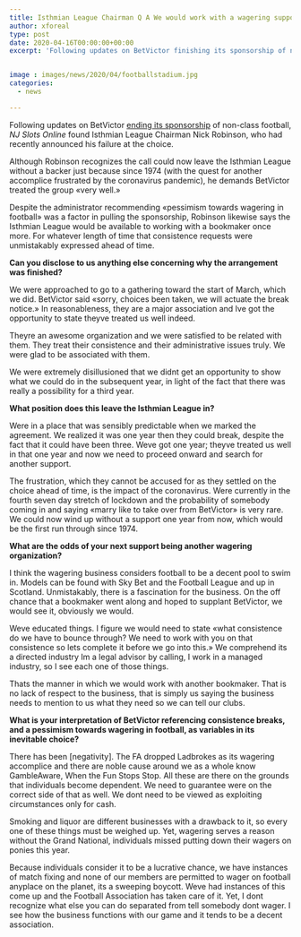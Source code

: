 ```yaml
---
title: Isthmian League Chairman Q A We would work with a wagering support again
author: xforeal 
type: post
date: 2020-04-16T00:00:00+00:00
excerpt: 'Following updates on BetVictor finishing its sponsorship of non-class football, NJ Slots Online found Isthmian League Chairman Nick Robinson, who had recently proclaimed his mistake at the decision '


image : images/news/2020/04/footballstadium.jpg
categories:
  - news

---
```

Following updates on BetVictor [ending its sponsorship][1] of non-class football, _NJ Slots Online_ found Isthmian League Chairman Nick Robinson, who had recently announced his failure at the choice. 

Although Robinson recognizes the call could now leave the Isthmian League without a backer just because since 1974 (with the quest for another accomplice frustrated by the coronavirus pandemic), he demands BetVictor treated the group &#171;very well.&#187; 

Despite the administrator recommending &#171;pessimism towards wagering in football&#187; was a factor in pulling the sponsorship, Robinson likewise says the Isthmian League would be available to working with a bookmaker once more. For whatever length of time that consistence requests were unmistakably expressed ahead of time. 

**Can you disclose to us anything else concerning why the arrangement was finished?** 

We were approached to go to a gathering toward the start of March, which we did. BetVictor said &#171;sorry, choices been taken, we will actuate the break notice.&#187; In reasonableness, they are a major association and Ive got the opportunity to state theyve treated us well indeed. 

Theyre an awesome organization and we were satisfied to be related with them. They treat their consistence and their administrative issues truly. We were glad to be associated with them. 

We were extremely disillusioned that we didnt get an opportunity to show what we could do in the subsequent year, in light of the fact that there was really a possibility for a third year. 

**What position does this leave the Isthmian League in?** 

Were in a place that was sensibly predictable when we marked the agreement. We realized it was one year then they could break, despite the fact that it could have been three. Weve got one year; theyve treated us well in that one year and now we need to proceed onward and search for another support. 

The frustration, which they cannot be accused for as they settled on the choice ahead of time, is the impact of the coronavirus. Were currently in the fourth seven day stretch of lockdown and the probability of somebody coming in and saying &#171;marry like to take over from BetVictor&#187; is very rare. We could now wind up without a support one year from now, which would be the first run through since 1974. 

**What are the odds of your next support being another wagering organization?** 

I think the wagering business considers football to be a decent pool to swim in. Models can be found with Sky Bet and the Football League and up in Scotland. Unmistakably, there is a fascination for the business. On the off chance that a bookmaker went along and hoped to supplant BetVictor, we would see it, obviously we would. 

Weve educated things. I figure we would need to state &#171;what consistence do we have to bounce through? We need to work with you on that consistence so lets complete it before we go into this.&#187; We comprehend its a directed industry Im a legal advisor by calling, I work in a managed industry, so I see each one of those things. 

Thats the manner in which we would work with another bookmaker. That is no lack of respect to the business, that is simply us saying the business needs to mention to us what they need so we can tell our clubs. 

**What is your interpretation of BetVictor referencing consistence breaks, and a pessimism towards wagering in football, as variables in its inevitable choice?** 

There has been [negativity]. The FA dropped Ladbrokes as its wagering accomplice and there are noble cause around we as a whole know GambleAware, When the Fun Stops Stop. All these are there on the grounds that individuals become dependent. We need to guarantee were on the correct side of that as well. We dont need to be viewed as exploiting circumstances only for cash. 

Smoking and liquor are different businesses with a drawback to it, so every one of these things must be weighed up. Yet, wagering serves a reason without the Grand National, individuals missed putting down their wagers on ponies this year. 

Because individuals consider it to be a lucrative chance, we have instances of match fixing and none of our members are permitted to wager on football anyplace on the planet, its a sweeping boycott. Weve had instances of this come up and the Football Association has taken care of it. Yet, I dont recognize what else you can do separated from tell somebody dont wager. I see how the business functions with our game and it tends to be a decent association.

 [1]: #